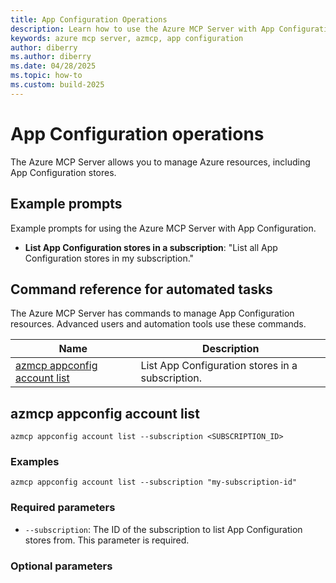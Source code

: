 ```yaml
---
title: App Configuration Operations 
description: Learn how to use the Azure MCP Server with App Configuration.
keywords: azure mcp server, azmcp, app configuration
author: diberry
ms.author: diberry
ms.date: 04/28/2025
ms.topic: how-to
ms.custom: build-2025
---
```


# App Configuration operations

The Azure MCP Server allows you to manage Azure resources, including App Configuration stores.

## Example prompts

Example prompts for using the Azure MCP Server with App Configuration. 

- **List App Configuration stores in a subscription**: "List all App Configuration stores in my subscription."

## Command reference for automated tasks

The Azure MCP Server has commands to manage App Configuration resources. Advanced users and automation tools use these commands.

| Name            | Description               |
|-----------------|--------------------------|
| [azmcp appconfig account list](#azmcp-appconfig-account-list) | List App Configuration stores in a subscription.|

## azmcp appconfig account list

```azuremcp
azmcp appconfig account list --subscription <SUBSCRIPTION_ID>
```

### Examples

```azuremcp
azmcp appconfig account list --subscription "my-subscription-id"
```

### Required parameters

- `--subscription`: The ID of the subscription to list App Configuration stores from. This parameter is required.
 
### Optional parameters

